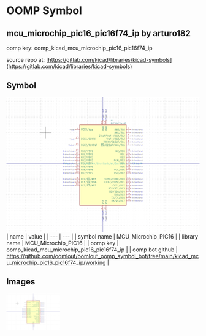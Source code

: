 # OOMP Symbol  
## mcu_microchip_pic16_pic16f74_ip  by arturo182  
  
oomp key: oomp_kicad_mcu_microchip_pic16_pic16f74_ip  
  
source repo at: [https://gitlab.com/kicad/libraries/kicad-symbols](https://gitlab.com/kicad/libraries/kicad-symbols)  
## Symbol  
  
[![working.png](working_600.png)](working.png)  
| name | value | 
| --- | --- | 
| symbol name | MCU_Microchip_PIC16 | 
| library name | MCU_Microchip_PIC16 | 
| oomp key | oomp_kicad_mcu_microchip_pic16_pic16f74_ip | 
| oomp bot github | https://github.com/oomlout/oomlout_oomp_symbol_bot/tree/main/kicad_mcu_microchip_pic16_pic16f74_ip/working | 
## Images  
  
[![working.png](working_140.png)](working.png)  
